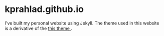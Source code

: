 # kprahlad.github.io

I've built my personal website using Jekyll. The theme used in this website is a derivative of the <a href="https://github.com/artemsheludko/reked"> this theme </a>.
